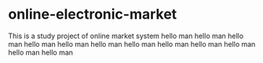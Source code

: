 # online-electronic-market
This is a study project of online market system
hello man
hello man
hello man
hello man
hello man
hello man
hello man
hello man
hello man
hello man
hello man
hello man
